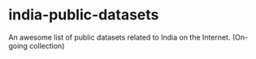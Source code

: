 # india-public-datasets
An awesome list of public datasets related to India on the Internet. (On-going collection)
